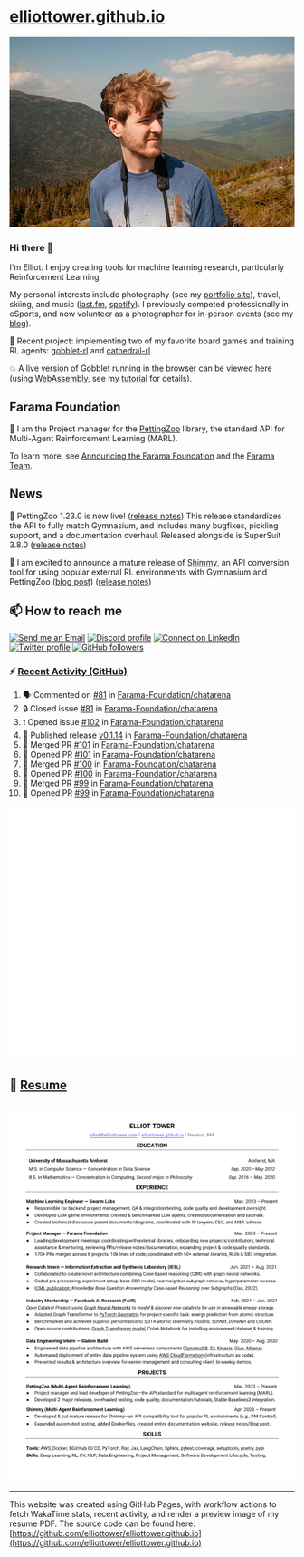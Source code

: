 # [elliottower.github.io](https://github.com/elliottower/elliottower.github.io)

[![A wild Elliot on Mt Washington](https://raw.githubusercontent.com/elliottower/elliottower.github.io/main/src/jpg/DSCF7539-600px.jpg?raw=true)](https://raw.githubusercontent.com/elliottower/elliottower.github.io/main/src/jpg/DSCF7539.jpg?raw=true)

### Hi there 👋

I'm Elliot. I enjoy creating tools for machine learning research, particularly Reinforcement Learning.

My personal interests include photography (see my [portfolio site](https://www.elliottower.com/)), travel, skiing, and music ([last.fm](https://www.last.fm/user/ajsdlfkwer), [spotify](https://open.spotify.com/user/12132818380)). I previously competed professionally in eSports, and now volunteer as a photographer for in-person events (see my [blog](https://www.elliottower.com/stories/?category=events)).

🤖 Recent project: implementing two of my favorite board games and training RL agents: [gobblet-rl](https://github.com/elliottower/gobblet-rl) and [cathedral-rl](https://github.com/elliottower/cathedral-rl). 

💥 A live version of Gobblet running in the browser can be viewed [here](https://elliottower.github.io/gobblet-rl/) (using [WebAssembly](https://webassembly.org/), see my [tutorial](https://github.com/elliottower/gobblet-rl/blob/main/tutorials/WebAssembly/web_assembly.md) for details).

## Farama Foundation

🚀 I am the Project manager for the [PettingZoo](https://github.com/Farama-Foundation/PettingZoo) library, the standard API for Multi-Agent Reinforcement Learning (MARL). 

To learn more, see [Announcing the Farama Foundation](https://farama.org/Announcing-The-Farama-Foundation) and the [Farama Team](https://farama.org/team).

## News

🎉 PettingZoo 1.23.0 is now live! ([release notes](https://github.com/Farama-Foundation/PettingZoo/releases/tag/1.23.0)) This release standardizes the API to fully match Gymnasium, and includes many bugfixes, pickling support, and a documentation overhaul. Released alongside is SuperSuit 3.8.0 ([release notes](https://github.com/Farama-Foundation/SuperSuit/releases/tag/3.8.0)) 

<!-- ![GitHub Release Date](https://img.shields.io/github/release-date/Farama-Foundation/PettingZoo) -->

🎉 I am excited to announce a mature release of [Shimmy](https://github.com/Farama-Foundation/Shimmy), an API conversion tool for using popular external RL environments with Gymnasium and PettingZoo ([blog post](https://farama.org/Announcing-Shimmy)) ([release notes](https://github.com/Farama-Foundation/Shimmy/releases/tag/v1.0.0)) 

## 📫 How to reach me

 [![Send me an Email](https://img.shields.io/badge/email-elliot%40elliottower.com-blue)](mailto:elliot@elliottower.com)
 [![Discord profile](https://img.shields.io/badge/Discord-7289DA?style=flat&logo=discord&logoColor=white)](https://discord.com/users/83091537923145728)
 [![Connect on LinkedIn](https://img.shields.io/badge/--linkedin?label=LinkedIn&logo=LinkedIn&style=social)](https://www.linkedin.com/in/elliot-tower)
 [![Twitter profile](https://img.shields.io/twitter/follow/elliottower?style=social)](https://twitter.com/ElliotTower/)
 [![GitHub followers](https://img.shields.io/github/followers/elliottower?style=social)](https://github.com/elliottower/)

### ⚡ [Recent Activity (GitHub)](https://github.com/elliottower)

<!--START_SECTION:activity-->
1. 🗣 Commented on [#81](https://github.com/Farama-Foundation/chatarena/issues/81#issuecomment-1823593460) in [Farama-Foundation/chatarena](https://github.com/Farama-Foundation/chatarena)
2. 🔒 Closed issue [#81](https://github.com/Farama-Foundation/chatarena/issues/81) in [Farama-Foundation/chatarena](https://github.com/Farama-Foundation/chatarena)
3. ❗ Opened issue [#102](https://github.com/Farama-Foundation/chatarena/issues/102) in [Farama-Foundation/chatarena](https://github.com/Farama-Foundation/chatarena)
4. 🚀 Published release [v0.1.14](https://github.com/Farama-Foundation/chatarena/releases/tag/v0.1.14) in [Farama-Foundation/chatarena](https://github.com/Farama-Foundation/chatarena)
5. 🎉 Merged PR [#101](https://github.com/Farama-Foundation/chatarena/pull/101) in [Farama-Foundation/chatarena](https://github.com/Farama-Foundation/chatarena)
6. 💪 Opened PR [#101](https://github.com/Farama-Foundation/chatarena/pull/101) in [Farama-Foundation/chatarena](https://github.com/Farama-Foundation/chatarena)
7. 🎉 Merged PR [#100](https://github.com/Farama-Foundation/chatarena/pull/100) in [Farama-Foundation/chatarena](https://github.com/Farama-Foundation/chatarena)
8. 💪 Opened PR [#100](https://github.com/Farama-Foundation/chatarena/pull/100) in [Farama-Foundation/chatarena](https://github.com/Farama-Foundation/chatarena)
9. 🎉 Merged PR [#99](https://github.com/Farama-Foundation/chatarena/pull/99) in [Farama-Foundation/chatarena](https://github.com/Farama-Foundation/chatarena)
10. 💪 Opened PR [#99](https://github.com/Farama-Foundation/chatarena/pull/99) in [Farama-Foundation/chatarena](https://github.com/Farama-Foundation/chatarena)
<!--END_SECTION:activity-->


<picture>
  <a href="https://metrics.lecoq.io/insights?user=elliottower">
   <img src="/github-metrics.svg" alt="Metrics">
  </a>
</picture>

## 📄 [Resume](https://elliottower.github.io/src/pdf/resume.pdf)

<!-- PDF-TO-MARKDOWN:START -->
![Page 1](src/png/page1.png "Page 1")
---
<!-- PDF-TO-MARKDOWN:END -->

----

This website was created using GitHub Pages, with workflow actions to fetch WakaTime stats, recent activity, and render a preview image of my resume PDF. The source code can be found here: [https://github.com/elliottower/elliottower.github.io](https://github.com/elliottower/elliottower.github.io)
